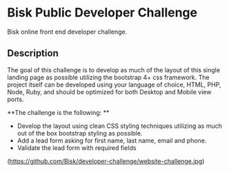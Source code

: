 # Bisk Public Developer Challenge
Bisk online front end developer challenge.

## Description
The goal of this challenge is to develop as much of the layout of this single landing page as possible utilizing the bootstrap 4+ css framework.
The project itself can be developed using your language of choice, HTML, PHP, Node, Ruby, and should be optimized for both Desktop and Mobile view ports.

**The challenge is the following: **
  - Develop the layout using clean CSS styling techniques utilizing as much out of the box bootstrap styling as possible.
  - Add a lead form asking for first name, last name, email and phone.
  - Validate the lead form with required fields

(https://github.com/Bisk/developer-challenge/website-challenge.jpg)
